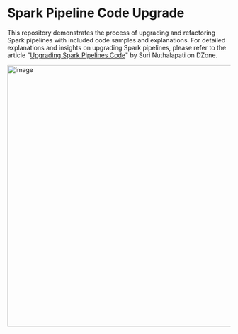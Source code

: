 # Spark Pipeline Code Upgrade

This repository demonstrates the process of upgrading and refactoring Spark pipelines with included code samples and explanations. For detailed explanations and insights on upgrading Spark pipelines, please refer to the article "[Upgrading Spark Pipelines Code](https://dzone.com/articles/upgrading-spark-pipelines-code)" by Suri Nuthalapati on DZone.


[<img width="591" alt="image" src="https://github.com/user-attachments/assets/256dfe2b-b79e-4040-adcf-184ec55b948d">](https://dzone.com/articles/upgrading-spark-pipelines-code)
